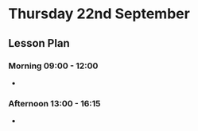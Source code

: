 # Thursday 22nd September

## Lesson Plan

### Morning 09:00 - 12:00

+ 

### Afternoon 13:00 - 16:15

+ 
